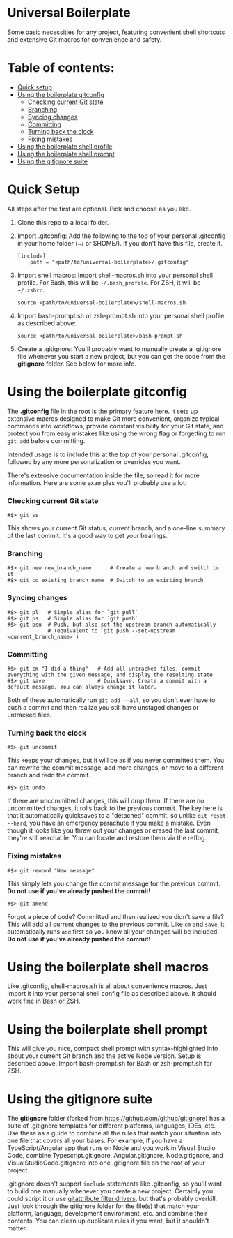 # Universal Boilerplate

Some basic necessities for any project, featuring convenient shell shortcuts and extensive Git macros for convenience and safety.

# Table of contents:

- [Quick setup](#quick-setup)
- [Using the boilerplate gitconfig](#using-the-boilerplate-gitconfig)
  - [Checking current Git state](#checking-current-git-state)
  - [Branching](#branching)
  - [Syncing changes](#syncing-changes)
  - [Committing](#committing)
  - [Turning back the clock](#turning-back-the-clock)
  - [Fixing mistakes](#fixing-mistakes)
- [Using the boilerplate shell profile](#using-the-boilerplate-shell-profile)
- [Using the boilerplate shell prompt](#using-the-boilerplate-shell-prompt)
- [Using the gitignore suite](#using-the-gitignore-suite)

# Quick Setup

All steps after the first are optional. Pick and choose as you like.

1.  Clone this repo to a local folder.
2.  Import .gitconfig: Add the following to the top of your personal .gitconfig in your home folder (~/ or $HOME/). If you don't have this file, create it.

        [include]
            path = "<path/to/universal-boilerplate>/.gitconfig"

3.  Import shell macros: Import shell-macros.sh into your personal shell profile. For Bash, this will be `~/.bash_profile`. For ZSH, it will be `~/.zshrc`.

        source <path/to/universal-boilerplate>/shell-macros.sh

4.  Import bash-prompt.sh or zsh-prompt.sh into your personal shell profile as described above:

        source <path/to/universal-boilerplate>/bash-prompt.sh

5.  Create a .gitignore: You'll probably want to manually create a .gitignore file whenever you start a new project, but you can get the code from the **gitignore** folder. See below for more info.

# Using the boilerplate gitconfig

The **.gitconfig** file in the root is the primary feature here. It sets up extensive macros designed to make Git more convenient, organize typical commands into workflows, provide constant visibility for your Git state, and protect you from easy mistakes like using the wrong flag or forgetting to run `git add` before committing.

Intended usage is to include this at the top of your personal .gitconfig, followed by any more personalization or overrides you want.

There's extensive documentation inside the file, so read it for more information. Here are some examples you'll probably use a lot:

### Checking current Git state

    #$> git ss

This shows your current Git status, current branch, and a one-line summary of the last commit. It's a good way to get your bearings.

### Branching

    #$> git new new_branch_name      # Create a new branch and switch to it
    #$> git co existing_branch_name  # Switch to an existing branch

### Syncing changes

    #$> git pl   # Simple alias for `git pull`
    #$> git ps   # Simple alias for `git push`
    #$> git psu  # Push, but also set the upstream branch automatically
                 # (equivalent to `git push --set-upstream <current_branch_name>`)

### Committing

    #$> git cm "I did a thing"   # Add all untracked files, commit everything with the given message, and display the resulting state
    #$> git save                 # Quicksave: Create a commit with a default message. You can always change it later.

Both of these automatically run `git add --all`, so you don't ever have to push a commit and then realize you still have unstaged changes or untracked files.

### Turning back the clock

    #$> git uncommit

This keeps your changes, but it will be as if you never committed them. You can rewrite the commit message, add more changes, or move to a different branch and redo the commit.

    #$> git undo

If there are uncommitted changes, this will drop them. If there are no uncommitted changes, it rolls back to the previous commit. The key here is that it automatically quicksaves to a "detached" commit, so unlike `git reset --hard`, you have an emergency parachute if you make a mistake. Even though it looks like you threw out your changes or erased the last commit, they're still reachable. You can locate and restore them via the reflog.

### Fixing mistakes

    #$> git reword "New message"

This simply lets you change the commit message for the previous commit. **Do not use if you've already pushed the commit!**

    #$> git amend

Forgot a piece of code? Committed and then realized you didn't save a file? This will add all current changes to the previous commit. Like `cm` and `save`, it automatically runs `add` first so you know all your changes will be included. **Do not use if you've already pushed the commit!**

# Using the boilerplate shell macros

Like .gitconfig, shell-macros.sh is all about convenience macros. Just import it into your personal shell config file as described above. It should work fine in Bash or ZSH.

# Using the boilerplate shell prompt

This will give you nice, compact shell prompt with syntax-highlighted info about your current Git branch and the active Node version. Setup is described above. Import bash-prompt.sh for Bash or zsh-prompt.sh for ZSH.

# Using the gitignore suite

The **gitignore** folder (forked from https://github.com/github/gitignore) has a suite of .gitignore templates for different platforms, languages, IDEs, etc. Use these as a guide to combine all the rules that match your situation into one file that covers all your bases. For example, if you have a TypeScript/Angular app that runs on Node and you work in Visual Studio Code, combine Typescript.gitignore, Angular.gitignore, Node.gitignore, and VisualStudioCode.gitignore into one .gitignore file on the root of your project.

.gitignore doesn't support `include` statements like .gitconfig, so you'll want to build one manually whenever you create a new project. Certainly you could script it or use [gitattribute filter drivers](https://git-scm.com/docs/gitattributes#_filter), but that's probably overkill. Just look through the gitignore folder for the file(s) that match your platform, language, development environment, etc. and combine their contents. You can clean up duplicate rules if you want, but it shouldn't matter.
